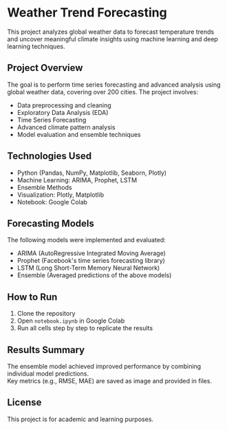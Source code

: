 # Weather Trend Forecasting

This project analyzes global weather data to forecast temperature trends and uncover meaningful climate insights using machine learning and deep learning techniques.

## Project Overview

The goal is to perform time series forecasting and advanced analysis using global weather data, covering over 200 cities. The project involves:

- Data preprocessing and cleaning  
- Exploratory Data Analysis (EDA)  
- Time Series Forecasting  
- Advanced climate pattern analysis  
- Model evaluation and ensemble techniques  

## Technologies Used

- Python (Pandas, NumPy, Matplotlib, Seaborn, Plotly)  
- Machine Learning: ARIMA, Prophet, LSTM  
- Ensemble Methods  
- Visualization: Plotly, Matplotlib  
- Notebook: Google Colab  

## Forecasting Models

The following models were implemented and evaluated:

- ARIMA (AutoRegressive Integrated Moving Average)  
- Prophet (Facebook's time series forecasting library)  
- LSTM (Long Short-Term Memory Neural Network)  
- Ensemble (Averaged predictions of the above models)  

## How to Run

1. Clone the repository  
2. Open `notebook.ipynb` in Google Colab  
3. Run all cells step by step to replicate the results  

## Results Summary

The ensemble model achieved improved performance by combining individual model predictions.  
Key metrics (e.g., RMSE, MAE) are saved as image and provided in files.

## License

This project is for academic and learning purposes.
